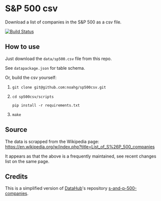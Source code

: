 # S&P 500 csv
Download a list of companies in the S&P 500 as a csv file. 

[![Build Status](https://travis-ci.org/noahg/s-and-p-500-csv.svg?branch=master)](https://travis-ci.org/noahg/s-and-p-500-csv)

## How to use
Just download the `data/sp500.csv` file from this repo.

See `datapackage.json` for table schema.

Or, build the csv yourself:

1. `git clone git@github.com:noahg/sp500csv.git`

2.  `cd sp500csv/scripts`

    `pip install -r requirements.txt`

3. `make`

## Source
The data is scrapped from the Wikipedia page: https://en.wikipedia.org/w/index.php?title=List_of_S%26P_500_companies

It appears as that the above is a frequently maintained, see recent changes list on the same page.

## Credits
This is a simplified version of [DataHub](https://datahub.io/)'s repository [s-and-p-500-companies](https://github.com/datasets/s-and-p-500-companies). 